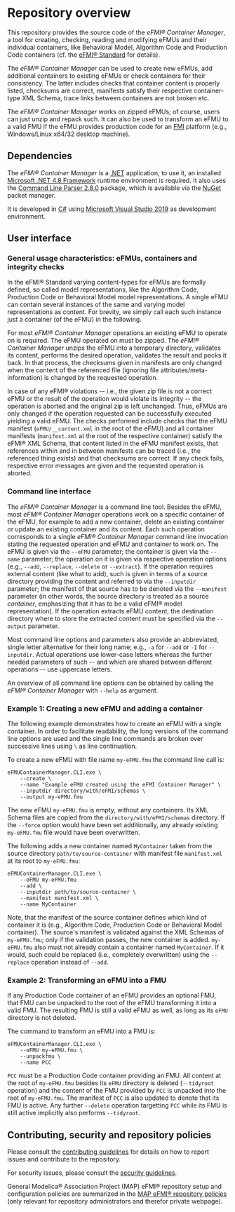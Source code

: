# Repository overview

This repository provides the source code of the _eFMI® Container Manager_, a tool for creating, checking, reading and modifying eFMUs and their individual containers, like Behavioral Model, Algorithm Code and Production Code containers (cf. the [eFMI® Standard](https://efmi-standard.org) for details).

The _eFMI® Container Manager_ can be used to create new eFMUs, add additional containers to existing eFMUs or check containers for their consistency. The latter includes checks that container content is properly listed, checksums are correct, manifests satisfy their respective container-type XML Schema, trace links between containers are not broken etc.

The _eFMI® Container Manager_ works on zipped eFMUs; of course, users can just unzip and repack such. It can also be used to transform an eFMU to a valid FMU if the eFMU provides production code for an [FMI](https://fmi-standard.org/) platform (e.g., Windows/Linux x64/32 desktop machine).

## Dependencies

The _eFMI® Container Manager_ is a [.NET](https://dotnet.microsoft.com/) application; to use it, an installed [Microsoft .NET 4.8 Framework](https://dotnet.microsoft.com/) runtime environment is required. It also uses the [Command Line Parser 2.8.0](https://github.com/commandlineparser/commandline) package, which is available via the [NuGet](https://www.nuget.org) packet manager.

It is developed in [C#](https://en.wikipedia.org/wiki/C_Sharp_(programming_language)) using [Microsoft Visual Studio 2019](https://visualstudio.microsoft.com/) as development environment.

## User interface

### General usage characteristics: eFMUs, containers and integrity checks 

In the eFMI® Standard varying content-types for eFMUs are formally defined, so called model representations, like the Algorithm Code, Production Code or Behavioral Model model representations. A single eFMU can contain several instances of the same and varying model representations as content. For brevity, we simply call each such instance just a container (of the eFMU) in the following.

For most _eFMI® Container Manager_ operations an existing eFMU to operate on is required. The eFMU operated on must be zipped. The _eFMI® Container Manager_ unzips the eFMU into a temporary directory, validates its content, performs the desired operation, validates the result and packs it back. In that process, the checksums given in manifests are only changed when the content of the referenced file (ignoring file attributes/meta-information) is changed by the requested operation.

In case of any eFMI® violations -- i.e., the given zip file is not a correct eFMU or the result of the operation would violate its integrity -- the operation is aborted and the original zip is left unchanged. Thus, eFMUs are only changed if the operation requested can be successfully executed yielding a valid eFMU. The checks performed include checks that the eFMU manifest (`eFMU/__content.xml` in the root of the eFMU) and all container manifests (`manifest.xml` at the root of the respective container) satisfy the eFMI® XML Schema, that content listed in the eFMU manifest exists, that references within and in between manifests can be traced (i.e., the referenced thing exists) and that checksums are correct. If any check fails, respective error messages are given and the requested operation is aborted.

### Command line interface

The _eFMI® Container Manager_ is a command line tool. Besides the eFMU, most _eFMI® Container Manager_ operations work on a specific container of the eFMU, for example to add a new container, delete an existing container or update an existing container and its content. Each such operation corresponds to a single _eFMI® Container Manager_ command line invocation stating the requested operation and eFMU and container to work on. The eFMU is given via the `--eFMU` parameter; the container is given via the `--name` parameter; the operation on it is given via respective operation options (e.g., `--add`, `--replace`, `--delete` or `--extract`). If the operation requires external content (like what to add), such is given in terms of a source directory providing the content and referred to via the `--inputdir` parameter; the manifest of that source has to be denoted via the `--manifest` parameter (in other words, the source directory is treated as a source _container_, emphasizing that it has to be a valid eFMI® model representation). If the operation extracts eFMU content, the destination directory where to store the extracted content must be specified via the `--output` parameter.

Most command line options and parameters also provide an abbreviated, single letter alternative for their long name; e.g., `-a` for `--add`  or `-I` for `--inputdir`. Actual operations use lower-case letters whereas the further needed parameters of such -- and which are shared between different operations -- use uppercase letters.

An overview of all command line options can be obtained by calling the _eFMI® Container Manager_ with `--help` as argument.

### Example 1: Creating a new eFMU and adding a container

The following example demonstrates how to create an eFMU with a single container. In order to facilitate readability, the long versions of the command line options are used and the single line commands are broken over successive lines using `\` as line continuation.

To create a new eFMU with file name `my-eFMU.fmu` the command line call is:

```
eFMUContainerManager.CLI.exe \
	--create \
	--name "Example eFMU created using the eFMI Container Manager" \
	--inputdir directory/with/eFMI/schemas \
	--output my-eFMU.fmu
```

The new eFMU `my-eFMU.fmu` is empty, without any containers. Its XML Schema files are copied from the `directory/with/eFMI/schemas` directory. If the `--force` option would have been set additionally, any already existing `my-eFMU.fmu` file would have been overwritten.

The following adds a new container named `MyContainer` taken from the source directory `path/to/source-container` with manifest file `manifest.xml` at its root to `my-eFMU.fmu`:

```
eFMUContainerManager.CLI.exe \
	--eFMU my-eFMU.fmu
	--add \
	--inputdir path/to/source-container \
	--manifest manifest.xml \
	--name MyContainer
```

Note, that the manifest of the source container defines which kind of container it is (e.g., Algorithm Code, Production Code or Behavioral Model container). The source's manifest is validated against the XML Schemas of `my-eFMU.fmu`; only if the validation passes, the new container is added. `my-eFMU.fmu` also must not already contain a container named `MyContainer`. If it would, such could be replaced (i.e., completely overwritten) using the `--replace` operation instead of `--add`.

### Example 2: Transforming an eFMU into a FMU

If any Production Code container of an eFMU provides an optional FMU, that FMU can be unpacked to the root of the eFMU transforming it into a valid FMU. The resulting FMU is still a valid eFMU as well, as long as its `eFMU` directory is not deleted.

The command to transform an eFMU into a FMU is:

```
eFMUContainerManager.CLI.exe \
	--eFMU my-eFMU.fmu \
	--unpackfmu \
	--name PCC
```

`PCC` must be a Production Code container providing an FMU. All content at the root of `my-eFMU.fmu` besides its `eFMU` directory is deleted (`--tidyroot` operation) and the content of the FMU provided by `PCC` is unpacked into the root of `my-eFMU.fmu`. The manifest of `PCC` is also updated to denote that its FMU is active. Any further `--delete` operation targetting `PCC` while its FMU is still active implicitly also performs `--tidyroot`.

## Contributing, security and repository policies

Please consult the [contributing guidelines](CONTRIBUTING.md) for details on how to report issues and contribute to the repository.

For security issues, please consult the [security guidelines](SECURITY.md).

General Modelica® Association Project (MAP) eFMI® repository setup and configuration policies are summarized in the [MAP eFMI® repository policies](https://github.com/modelica/efmi-organization/wiki/Repositories#public-repository-policies) (only relevant for repository administrators and therefor private webpage).

